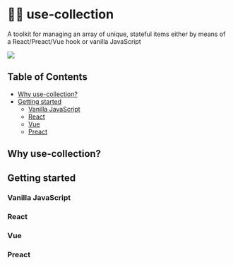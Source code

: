 <!-- omit in toc -->
# 🤹‍♂️ use-collection

A toolkit for managing an array of unique, stateful items either by means of a React/Preact/Vue hook or vanilla JavaScript

![](./packages/documentation/assets/image.png/logo.png)

<!-- omit in toc -->
## Table of Contents

- [Why use-collection?](#why-use-collection)
- [Getting started](#getting-started)
  - [Vanilla JavaScript](#vanilla-javascript)
  - [React](#react)
  - [Vue](#vue)
  - [Preact](#preact)

## Why use-collection?

## Getting started

### Vanilla JavaScript

### React

### Vue

### Preact
